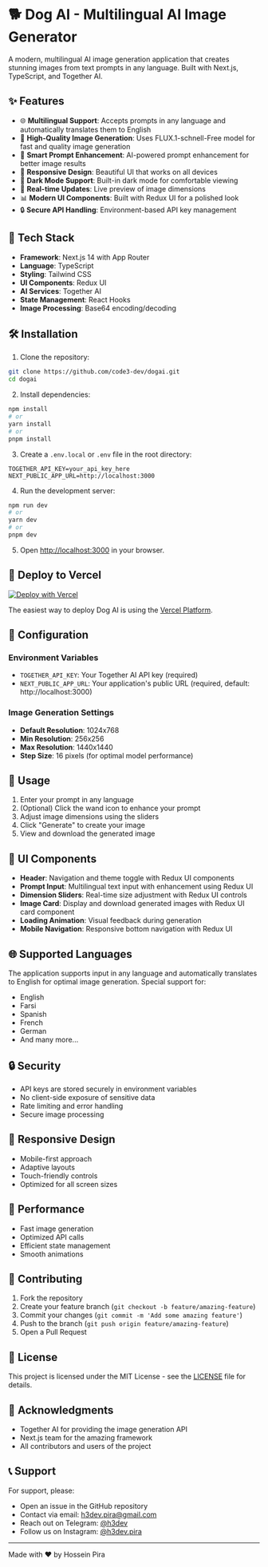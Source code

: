 # 🐕 Dog AI - Multilingual AI Image Generator

A modern, multilingual AI image generation application that creates stunning images from text prompts in any language. Built with Next.js, TypeScript, and Together AI.

## ✨ Features

- 🌐 **Multilingual Support**: Accepts prompts in any language and automatically translates them to English
- 🎨 **High-Quality Image Generation**: Uses FLUX.1-schnell-Free model for fast and quality image generation
- 🎯 **Smart Prompt Enhancement**: AI-powered prompt enhancement for better image results
- 📱 **Responsive Design**: Beautiful UI that works on all devices
- 🌙 **Dark Mode Support**: Built-in dark mode for comfortable viewing
- 🔄 **Real-time Updates**: Live preview of image dimensions
- 📊 **Modern UI Components**: Built with Redux UI for a polished look
- 🔒 **Secure API Handling**: Environment-based API key management

## 🚀 Tech Stack

- **Framework**: Next.js 14 with App Router
- **Language**: TypeScript
- **Styling**: Tailwind CSS
- **UI Components**: Redux UI
- **AI Services**: Together AI
- **State Management**: React Hooks
- **Image Processing**: Base64 encoding/decoding

## 🛠️ Installation

1. Clone the repository:
```bash
git clone https://github.com/code3-dev/dogai.git
cd dogai
```

2. Install dependencies:
```bash
npm install
# or
yarn install
# or
pnpm install
```

3. Create a `.env.local` or `.env` file in the root directory:
```env
TOGETHER_API_KEY=your_api_key_here
NEXT_PUBLIC_APP_URL=http://localhost:3000
```

4. Run the development server:
```bash
npm run dev
# or
yarn dev
# or
pnpm dev
```

5. Open [http://localhost:3000](http://localhost:3000) in your browser.

## 🚀 Deploy to Vercel

[![Deploy with Vercel](https://vercel.com/button)](https://vercel.com/new/clone?repository-url=https%3A%2F%2Fgithub.com%2Fcode3-dev%2Fdogai)

The easiest way to deploy Dog AI is using the [Vercel Platform](https://vercel.com).

## 🔧 Configuration

### Environment Variables

- `TOGETHER_API_KEY`: Your Together AI API key (required)
- `NEXT_PUBLIC_APP_URL`: Your application's public URL (required, default: http://localhost:3000)

### Image Generation Settings

- **Default Resolution**: 1024x768
- **Min Resolution**: 256x256
- **Max Resolution**: 1440x1440
- **Step Size**: 16 pixels (for optimal model performance)

## 🎯 Usage

1. Enter your prompt in any language
2. (Optional) Click the wand icon to enhance your prompt
3. Adjust image dimensions using the sliders
4. Click "Generate" to create your image
5. View and download the generated image

## 🎨 UI Components

- **Header**: Navigation and theme toggle with Redux UI components
- **Prompt Input**: Multilingual text input with enhancement using Redux UI
- **Dimension Sliders**: Real-time size adjustment with Redux UI controls
- **Image Card**: Display and download generated images with Redux UI card component
- **Loading Animation**: Visual feedback during generation
- **Mobile Navigation**: Responsive bottom navigation with Redux UI

## 🌐 Supported Languages

The application supports input in any language and automatically translates to English for optimal image generation. Special support for:

- English
- Farsi
- Spanish
- French
- German
- And many more...

## 🔒 Security

- API keys are stored securely in environment variables
- No client-side exposure of sensitive data
- Rate limiting and error handling
- Secure image processing

## 📱 Responsive Design

- Mobile-first approach
- Adaptive layouts
- Touch-friendly controls
- Optimized for all screen sizes

## 🚀 Performance

- Fast image generation
- Optimized API calls
- Efficient state management
- Smooth animations

## 🤝 Contributing

1. Fork the repository
2. Create your feature branch (`git checkout -b feature/amazing-feature`)
3. Commit your changes (`git commit -m 'Add some amazing feature'`)
4. Push to the branch (`git push origin feature/amazing-feature`)
5. Open a Pull Request

## 📄 License

This project is licensed under the MIT License - see the [LICENSE](LICENSE) file for details.

## 🙏 Acknowledgments

- Together AI for providing the image generation API
- Next.js team for the amazing framework
- All contributors and users of the project

## 📞 Support

For support, please:
- Open an issue in the GitHub repository
- Contact via email: [h3dev.pira@gmail.com](mailto:h3dev.pira@gmail.com)
- Reach out on Telegram: [@h3dev](https://t.me/h3dev)
- Follow us on Instagram: [@h3dev.pira](https://instagram.com/h3dev.pira)

---

Made with ❤️ by Hossein Pira